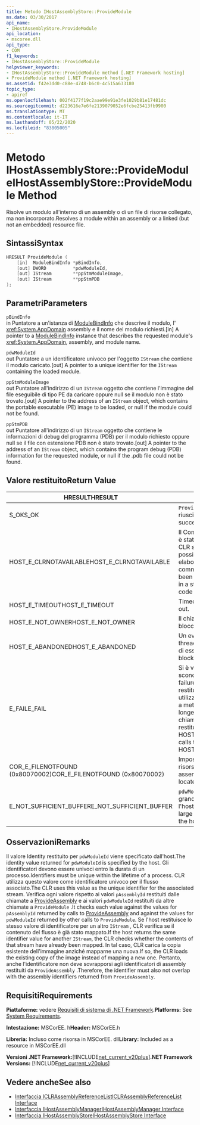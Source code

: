 ```yaml
---
title: Metodo IHostAssemblyStore::ProvideModule
ms.date: 03/30/2017
api_name:
- IHostAssemblyStore.ProvideModule
api_location:
- mscoree.dll
api_type:
- COM
f1_keywords:
- IHostAssemblyStore::ProvideModule
helpviewer_keywords:
- IHostAssemblyStore::ProvideModule method [.NET Framework hosting]
- ProvideModule method [.NET Framework hosting]
ms.assetid: f42e3dd0-c88e-4748-b6c0-4c515a633180
topic_type:
- apiref
ms.openlocfilehash: 002f4177f19c2aae99e91e3fe1029b81e17481dc
ms.sourcegitcommit: d223616e7e6fe2139079052e6fcbe25413fb9900
ms.translationtype: MT
ms.contentlocale: it-IT
ms.lasthandoff: 05/22/2020
ms.locfileid: "83805005"
---
```

# <a name="ihostassemblystoreprovidemodule-method"></a><span data-ttu-id="bd644-102">Metodo IHostAssemblyStore::ProvideModule</span><span class="sxs-lookup"><span data-stu-id="bd644-102">IHostAssemblyStore::ProvideModule Method</span></span>
<span data-ttu-id="bd644-103">Risolve un modulo all'interno di un assembly o di un file di risorse collegato, ma non incorporato.</span><span class="sxs-lookup"><span data-stu-id="bd644-103">Resolves a module within an assembly or a linked (but not an embedded) resource file.</span></span>  
  
## <a name="syntax"></a><span data-ttu-id="bd644-104">Sintassi</span><span class="sxs-lookup"><span data-stu-id="bd644-104">Syntax</span></span>  
  
```cpp  
HRESULT ProvideModule (  
    [in]  ModuleBindInfo *pBindInfo,  
    [out] DWORD          *pdwModuleId,  
    [out] IStream        **ppStmModuleImage,  
    [out] IStream        **ppStmPDB  
);  
```  
  
## <a name="parameters"></a><span data-ttu-id="bd644-105">Parametri</span><span class="sxs-lookup"><span data-stu-id="bd644-105">Parameters</span></span>  
 `pBindInfo`  
 <span data-ttu-id="bd644-106">in Puntatore a un'istanza di [ModuleBindInfo](modulebindinfo-structure.md) che descrive il modulo, l' <xref:System.AppDomain> assembly e il nome del modulo richiesti.</span><span class="sxs-lookup"><span data-stu-id="bd644-106">[in] A pointer to a [ModuleBindInfo](modulebindinfo-structure.md) instance that describes the requested module's <xref:System.AppDomain>, assembly, and module name.</span></span>  
  
 `pdwModuleId`  
 <span data-ttu-id="bd644-107">out Puntatore a un identificatore univoco per l'oggetto `IStream` che contiene il modulo caricato.</span><span class="sxs-lookup"><span data-stu-id="bd644-107">[out] A pointer to a unique identifier for the `IStream` containing the loaded module.</span></span>  
  
 `ppStmModuleImage`  
 <span data-ttu-id="bd644-108">out Puntatore all'indirizzo di un `IStream` oggetto che contiene l'immagine del file eseguibile di tipo PE da caricare oppure null se il modulo non è stato trovato.</span><span class="sxs-lookup"><span data-stu-id="bd644-108">[out] A pointer to the address of an `IStream` object, which contains the portable executable (PE) image to be loaded, or null if the module could not be found.</span></span>  
  
 `ppStmPDB`  
 <span data-ttu-id="bd644-109">out Puntatore all'indirizzo di un `IStream` oggetto che contiene le informazioni di debug del programma (PDB) per il modulo richiesto oppure null se il file con estensione PDB non è stato trovato.</span><span class="sxs-lookup"><span data-stu-id="bd644-109">[out] A pointer to the address of an `IStream` object, which contains the program debug (PDB) information for the requested module, or null if the .pdb file could not be found.</span></span>  
  
## <a name="return-value"></a><span data-ttu-id="bd644-110">Valore restituito</span><span class="sxs-lookup"><span data-stu-id="bd644-110">Return Value</span></span>  
  
|<span data-ttu-id="bd644-111">HRESULT</span><span class="sxs-lookup"><span data-stu-id="bd644-111">HRESULT</span></span>|<span data-ttu-id="bd644-112">Descrizione</span><span class="sxs-lookup"><span data-stu-id="bd644-112">Description</span></span>|  
|-------------|-----------------|  
|<span data-ttu-id="bd644-113">S_OK</span><span class="sxs-lookup"><span data-stu-id="bd644-113">S_OK</span></span>|<span data-ttu-id="bd644-114">`ProvideModule`la restituzione è riuscita.</span><span class="sxs-lookup"><span data-stu-id="bd644-114">`ProvideModule` returned successfully.</span></span>|  
|<span data-ttu-id="bd644-115">HOST_E_CLRNOTAVAILABLE</span><span class="sxs-lookup"><span data-stu-id="bd644-115">HOST_E_CLRNOTAVAILABLE</span></span>|<span data-ttu-id="bd644-116">Il Common Language Runtime (CLR) non è stato caricato in un processo oppure CLR si trova in uno stato in cui non è possibile eseguire codice gestito o elaborare la chiamata correttamente.</span><span class="sxs-lookup"><span data-stu-id="bd644-116">The common language runtime (CLR) has not been loaded into a process, or the CLR is in a state in which it cannot run managed code or process the call successfully.</span></span>|  
|<span data-ttu-id="bd644-117">HOST_E_TIMEOUT</span><span class="sxs-lookup"><span data-stu-id="bd644-117">HOST_E_TIMEOUT</span></span>|<span data-ttu-id="bd644-118">Timeout della chiamata.</span><span class="sxs-lookup"><span data-stu-id="bd644-118">The call timed out.</span></span>|  
|<span data-ttu-id="bd644-119">HOST_E_NOT_OWNER</span><span class="sxs-lookup"><span data-stu-id="bd644-119">HOST_E_NOT_OWNER</span></span>|<span data-ttu-id="bd644-120">Il chiamante non è il proprietario del blocco.</span><span class="sxs-lookup"><span data-stu-id="bd644-120">The caller does not own the lock.</span></span>|  
|<span data-ttu-id="bd644-121">HOST_E_ABANDONED</span><span class="sxs-lookup"><span data-stu-id="bd644-121">HOST_E_ABANDONED</span></span>|<span data-ttu-id="bd644-122">Un evento è stato annullato mentre un thread bloccato o Fiber era in attesa su di esso.</span><span class="sxs-lookup"><span data-stu-id="bd644-122">An event was canceled while a blocked thread or fiber was waiting on it.</span></span>|  
|<span data-ttu-id="bd644-123">E_FAIL</span><span class="sxs-lookup"><span data-stu-id="bd644-123">E_FAIL</span></span>|<span data-ttu-id="bd644-124">Si è verificato un errore irreversibile sconosciuto.</span><span class="sxs-lookup"><span data-stu-id="bd644-124">An unknown catastrophic failure occurred.</span></span> <span data-ttu-id="bd644-125">Quando un metodo restituisce E_FAIL, CLR non è più utilizzabile all'interno del processo.</span><span class="sxs-lookup"><span data-stu-id="bd644-125">When a method returns E_FAIL, the CLR is no longer usable within the process.</span></span> <span data-ttu-id="bd644-126">Le chiamate successive ai metodi di hosting restituiscono HOST_E_CLRNOTAVAILABLE.</span><span class="sxs-lookup"><span data-stu-id="bd644-126">Subsequent calls to hosting methods return HOST_E_CLRNOTAVAILABLE.</span></span>|  
|<span data-ttu-id="bd644-127">COR_E_FILENOTFOUND (0x80070002)</span><span class="sxs-lookup"><span data-stu-id="bd644-127">COR_E_FILENOTFOUND (0x80070002)</span></span>|<span data-ttu-id="bd644-128">Impossibile trovare l'assembly o la risorsa collegata richiesta.</span><span class="sxs-lookup"><span data-stu-id="bd644-128">The requested assembly or linked resource could not be located.</span></span>|  
|<span data-ttu-id="bd644-129">E_NOT_SUFFICIENT_BUFFER</span><span class="sxs-lookup"><span data-stu-id="bd644-129">E_NOT_SUFFICIENT_BUFFER</span></span>|<span data-ttu-id="bd644-130">`pdwModuleId`non è sufficientemente grande da contenere l'identificatore che l'host vuole restituire.</span><span class="sxs-lookup"><span data-stu-id="bd644-130">`pdwModuleId` is not large enough to contain the identifier that the host wants to return.</span></span>|  
  
## <a name="remarks"></a><span data-ttu-id="bd644-131">Osservazioni</span><span class="sxs-lookup"><span data-stu-id="bd644-131">Remarks</span></span>  
 <span data-ttu-id="bd644-132">Il valore Identity restituito per `pdwModuleId` viene specificato dall'host.</span><span class="sxs-lookup"><span data-stu-id="bd644-132">The identity value returned for `pdwModuleId` is specified by the host.</span></span> <span data-ttu-id="bd644-133">Gli identificatori devono essere univoci entro la durata di un processo.</span><span class="sxs-lookup"><span data-stu-id="bd644-133">Identifiers must be unique within the lifetime of a process.</span></span> <span data-ttu-id="bd644-134">CLR utilizza questo valore come identificatore univoco per il flusso associato.</span><span class="sxs-lookup"><span data-stu-id="bd644-134">The CLR uses this value as the unique identifier for the associated stream.</span></span> <span data-ttu-id="bd644-135">Verifica ogni valore rispetto ai valori `pAssemblyId` restituiti dalle chiamate a [ProvideAssembly](ihostassemblystore-provideassembly-method.md) e ai valori `pdwModuleId` restituiti da altre chiamate a `ProvideModule` .</span><span class="sxs-lookup"><span data-stu-id="bd644-135">It checks each value against the values for `pAssemblyId` returned by calls to [ProvideAssembly](ihostassemblystore-provideassembly-method.md) and against the values for `pdwModuleId` returned by other calls to `ProvideModule`.</span></span> <span data-ttu-id="bd644-136">Se l'host restituisce lo stesso valore di identificatore per un altro `IStream` , CLR verifica se il contenuto del flusso è già stato mappato.</span><span class="sxs-lookup"><span data-stu-id="bd644-136">If the host returns the same identifier value for another `IStream`, the CLR checks whether the contents of that stream have already been mapped.</span></span> <span data-ttu-id="bd644-137">In tal caso, CLR carica la copia esistente dell'immagine anziché mapparne una nuova.</span><span class="sxs-lookup"><span data-stu-id="bd644-137">If so, the CLR loads the existing copy of the image instead of mapping a new one.</span></span> <span data-ttu-id="bd644-138">Pertanto, anche l'identificatore non deve sovrapporsi agli identificatori di assembly restituiti da `ProvideAssembly` .</span><span class="sxs-lookup"><span data-stu-id="bd644-138">Therefore, the identifier must also not overlap with the assembly identifiers returned from `ProvideAssembly`.</span></span>  
  
## <a name="requirements"></a><span data-ttu-id="bd644-139">Requisiti</span><span class="sxs-lookup"><span data-stu-id="bd644-139">Requirements</span></span>  
 <span data-ttu-id="bd644-140">**Piattaforme:** vedere [Requisiti di sistema di .NET Framework](../../get-started/system-requirements.md).</span><span class="sxs-lookup"><span data-stu-id="bd644-140">**Platforms:** See [System Requirements](../../get-started/system-requirements.md).</span></span>  
  
 <span data-ttu-id="bd644-141">**Intestazione:** MSCorEE. h</span><span class="sxs-lookup"><span data-stu-id="bd644-141">**Header:** MSCorEE.h</span></span>  
  
 <span data-ttu-id="bd644-142">**Libreria:** Incluso come risorsa in MSCorEE. dll</span><span class="sxs-lookup"><span data-stu-id="bd644-142">**Library:** Included as a resource in MSCorEE.dll</span></span>  
  
 <span data-ttu-id="bd644-143">**Versioni .NET Framework:**[!INCLUDE[net_current_v20plus](../../../../includes/net-current-v20plus-md.md)]</span><span class="sxs-lookup"><span data-stu-id="bd644-143">**.NET Framework Versions:** [!INCLUDE[net_current_v20plus](../../../../includes/net-current-v20plus-md.md)]</span></span>  
  
## <a name="see-also"></a><span data-ttu-id="bd644-144">Vedere anche</span><span class="sxs-lookup"><span data-stu-id="bd644-144">See also</span></span>

- [<span data-ttu-id="bd644-145">Interfaccia ICLRAssemblyReferenceList</span><span class="sxs-lookup"><span data-stu-id="bd644-145">ICLRAssemblyReferenceList Interface</span></span>](iclrassemblyreferencelist-interface.md)
- [<span data-ttu-id="bd644-146">Interfaccia IHostAssemblyManager</span><span class="sxs-lookup"><span data-stu-id="bd644-146">IHostAssemblyManager Interface</span></span>](ihostassemblymanager-interface.md)
- [<span data-ttu-id="bd644-147">Interfaccia IHostAssemblyStore</span><span class="sxs-lookup"><span data-stu-id="bd644-147">IHostAssemblyStore Interface</span></span>](ihostassemblystore-interface.md)
